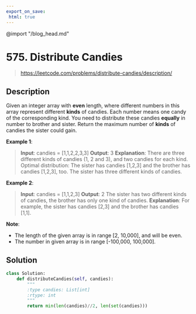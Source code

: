 ```yaml
---
export_on_save:
 html: true
---
```


@import "/blog_head.md"

# 575. Distribute Candies

> <https://leetcode.com/problems/distribute-candies/description/>

## Description

Given an integer array with **even** length, where different numbers in this array represent different **kinds** of candies. Each number means one candy of the corresponding kind. You need to distribute these candies **equally** in number to brother and sister. Return the maximum number of **kinds** of candies the sister could gain.

**Example 1**:
> **Input**: candies = [1,1,2,2,3,3]
**Output**: 3
**Explanation**:
There are three different kinds of candies (1, 2 and 3), and two candies for each kind.
Optimal distribution: The sister has candies [1,2,3] and the brother has candies [1,2,3], too. 
The sister has three different kinds of candies. 

**Example 2**:
>**Input**: candies = [1,1,2,3]
**Output**: 2
The sister has two different kinds of candies, the brother has only one kind of candies. 
**Explanation**: For example, the sister has candies [2,3] and the brother has candies [1,1]. 

**Note**:

- The length of the given array is in range [2, 10,000], and will be even.
- The number in given array is in range [-100,000, 100,000].

## Solution

```python
class Solution:
    def distributeCandies(self, candies):
        """
        :type candies: List[int]
        :rtype: int
        """
        return min(len(candies)//2, len(set(candies)))
```
